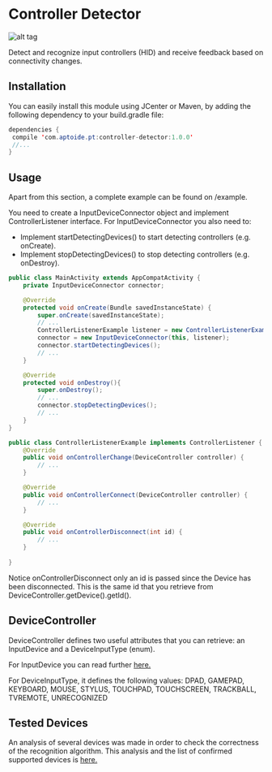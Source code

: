 # Controller Detector

![alt tag](https://travis-ci.org/gmartinsribeiro/controller-detector.svg?branch=master)

Detect and recognize input controllers (HID) and receive feedback based on connectivity changes.

## Installation
You can easily install this module using JCenter or Maven, by adding the following dependency to your build.gradle file:

```java
dependencies {
 compile 'com.aptoide.pt:controller-detector:1.0.0'
 //...
}
```

## Usage
Apart from this section, a complete example can be found on /example.

You need to create a InputDeviceConnector object and implement ControllerListener interface.
For InputDeviceConnector you also need to:
 - Implement startDetectingDevices() to start detecting controllers (e.g. onCreate).
 - Implement stopDetectingDevices() to stop detecting controllers (e.g. onDestroy).


```java
public class MainActivity extends AppCompatActivity {
    private InputDeviceConnector connector;

    @Override
    protected void onCreate(Bundle savedInstanceState) {
        super.onCreate(savedInstanceState);
        // ...
        ControllerListenerExample listener = new ControllerListenerExample(MainActivity.this);
        connector = new InputDeviceConnector(this, listener);
        connector.startDetectingDevices();
        // ...
    }

    @Override
    protected void onDestroy(){
        super.onDestroy();
        // ...
        connector.stopDetectingDevices();
        // ...
    }
}
```

```java
public class ControllerListenerExample implements ControllerListener {
    @Override
    public void onControllerChange(DeviceController controller) {
        // ...
    }

    @Override
    public void onControllerConnect(DeviceController controller) {
        // ...
    }

    @Override
    public void onControllerDisconnect(int id) {
        // ...
    }
  
}
```
Notice onControllerDisconnect only an id is passed since the Device has been disconnected. This is the same id that you retrieve from DeviceController.getDevice().getId().


## DeviceController
DeviceController defines two useful attributes that you can retrieve: an InputDevice and a DeviceInputType (enum).

For InputDevice you can read further [here.](https://developer.android.com/reference/android/view/InputDevice.html)

For DeviceInputType, it defines the following values: DPAD, GAMEPAD, KEYBOARD, MOUSE, STYLUS, TOUCHPAD, TOUCHSCREEN, TRACKBALL, TVREMOTE, UNRECOGNIZED

## Tested Devices
An analysis of several devices was made in order to check the correctness of the recognition algorithm. This analysis and the list of confirmed supported devices is [here.](https://docs.google.com/document/d/1Vw1gcduL2oMhtW0se3IvQIH8wanySyLB3CMG4A1ZHpg)
